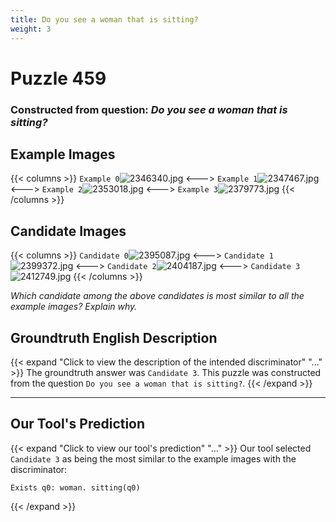 ```yaml
---
title: Do you see a woman that is sitting?
weight: 3
---
```


# Puzzle 459
### Constructed from question: _Do you see a woman that is sitting?_


## Example Images
{{< columns >}}
`Example 0`![2346340.jpg](/gqa_images/2346340.jpg)
<--->
`Example 1`![2347467.jpg](/gqa_images/2347467.jpg)
<--->
`Example 2`![2353018.jpg](/gqa_images/2353018.jpg)
<--->
`Example 3`![2379773.jpg](/gqa_images/2379773.jpg)
{{< /columns >}}

## Candidate Images
{{< columns >}}
`Candidate 0`![2395087.jpg](/gqa_images/2395087.jpg)
<--->
`Candidate 1`![2399372.jpg](/gqa_images/2399372.jpg)
<--->
`Candidate 2`![2404187.jpg](/gqa_images/2404187.jpg)
<--->
`Candidate 3`![2412749.jpg](/gqa_images/2412749.jpg)
{{< /columns >}}

*Which candidate among the above candidates is most similar to all the example images? Explain why.*

## Groundtruth English Description

{{< expand "Click to view the description of the intended discriminator" "..." >}}
The groundtruth answer was `Candidate 3`. This puzzle was constructed from the question `Do you see a woman that is sitting?`.
{{< /expand >}}

---

## Our Tool's Prediction

{{< expand "Click to view our tool's prediction" "..." >}}
Our tool selected `Candidate 3` as being the most similar to the example images with the discriminator:
```plaintext
Exists q0: woman. sitting(q0)
```
{{< /expand >}}
